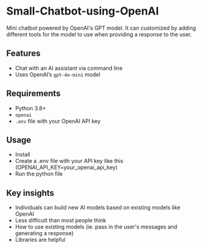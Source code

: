 # Small-Chatbot-using-OpenAI
Mini chatbot powered by OpenAI's GPT model. It can customized by adding different tools for the model to use when providing a response to the user.

## Features
- Chat with an AI assistant via command line
- Uses OpenAI’s `gpt-4o-mini` model

## Requirements
- Python 3.8+
- `openai`
- `.env` file with your OpenAI API key

## Usage
- Install
- Create a .env file with your API key like this (OPENAI_API_KEY=your_openai_api_key)
- Run the python file

## Key insights
- Individuals can build new AI models based on existing models like OpenAI
- Less difficult than most people think
- How to use existing models (ie. pass in the user's messages and generating a response)
- Libraries are helpful
